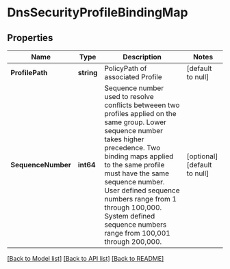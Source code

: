 # DnsSecurityProfileBindingMap

## Properties
Name | Type | Description | Notes
------------ | ------------- | ------------- | -------------
**ProfilePath** | **string** | PolicyPath of associated Profile | [default to null]
**SequenceNumber** | **int64** | Sequence number used to resolve conflicts betweeen two profiles applied on the same group. Lower sequence number takes higher precedence. Two binding maps applied to the same profile must have the same sequence number. User defined sequence numbers range from 1 through 100,000. System defined sequence numbers range from 100,001 through 200,000.  | [optional] [default to null]

[[Back to Model list]](../README.md#documentation-for-models) [[Back to API list]](../README.md#documentation-for-api-endpoints) [[Back to README]](../README.md)

